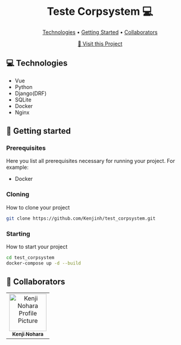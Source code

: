 <h1 align="center" style="font-weight: bold;">Teste Corpsystem 💻</h1>

<p align="center">
 <a href="#tech">Technologies</a> • 
 <a href="#started">Getting Started</a> • 
  <a href="#colab">Collaborators</a>
</p>

<p align="center">
     <a href="https://github.com/Kenjinh/test_corpsystem">📱 Visit this Project</a>
</p>

<h2 id="technologies">💻 Technologies</h2>

- Vue
- Python
- Django(DRF)
- SQLite
- Docker
- Nginx

<h2 id="started">🚀 Getting started</h2>

<h3>Prerequisites</h3>

Here you list all prerequisites necessary for running your project. For example:

- Docker

<h3>Cloning</h3>

How to clone your project

```bash
git clone https://github.com/Kenjinh/test_corpsystem.git
```

<h3>Starting</h3>

How to start your project

```bash
cd test_corpsystem
docker-compose up -d --build
```

<h2 id="colab">🤝 Collaborators</h2>

<table>
  <tr>
    <td align="center">
      <a href="#">
        <img src="https://avatars.githubusercontent.com/u/70982015?v=4" width="100px;" alt="Kenji Nohara Profile Picture"/><br>
        <sub>
          <b>Kenji Nohara</b>
        </sub>
      </a>
    </td>
  </tr>
</table>
